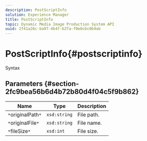 ```yaml
---
description: PostScriptInfo
solution: Experience Manager
title: PostScriptInfo
topic: Dynamic Media Image Production System API
uuid: 2f41a26c-ba97-4b4f-b2fa-f0e0cbc0b4ab
---
```


# PostScriptInfo{#postscriptinfo}

 Syntax 

## Parameters {#section-2fc9bea56b6d4b72b80d4f04c5f9b862}

|  Name  | Type  | Description  |
|---|---|---|
|  `*`originalPath`*`  | `xsd:string`  | File path.  |
|  `*`originalFile`*`  | `xsd:string`  | File name.  |
|  `*`fileSize`*`  | `xsd:int`  | File size.  |

